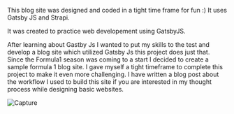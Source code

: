 This blog site was designed and coded in a tight time frame for fun :) It uses Gatsby JS and Strapi.

It was created to practice web developement using GatsbyJS.

After learning about Gastby Js I wanted to put my skills to the test and develop a blog site which utilized Gatsby Js this project does just that. Since the Formula1 season was coming to a start I decided to create a sample formula 1 blog site. I gave myself a tight timeframe to complete this project to make it even more challenging. I have written a blog post about the workflow I used to build this site if you are interested in my thought process while designing basic websites.

![Capture](https://user-images.githubusercontent.com/51753527/203809377-792ceed8-0b4a-489e-8d9c-17dfd77dd97b.PNG)
